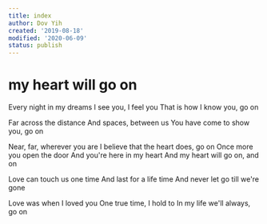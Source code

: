 ```yaml
---
title: index
author: Dov Yih
created: '2019-08-18'
modified: '2020-06-09'
status: publish
---
```


# my heart will go on

Every night in my dreams
I see you, I feel you
That is how I know you, go on

Far across the distance
And spaces, between us
You have come to show you, go on

Near, far, wherever you are
I believe that the heart does, go on
Once more you open the door
And you're here in my heart
And my heart will go on, and on

Love can touch us one time
And last for a life time
And never let go till we're gone

Love was when I loved you
One true time, I hold to
In my life we'll always, go on